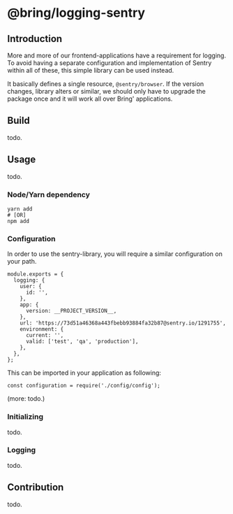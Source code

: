 @bring/logging-sentry
==

## Introduction

More and more of our frontend-applications have a requirement for logging. To avoid having a separate configuration and implementation of Sentry within all of these, this simple library can be used instead.

It basically defines a single resource, `@sentry/browser`. If the version changes, library alters or similar, we should only have to upgrade the package once and it will work all over Bring' applications. 

## Build

todo.

## Usage

todo.

### Node/Yarn dependency

```
yarn add 
# [OR] 
npm add 
```

### Configuration
In order to use the sentry-library, you will require a similar configuration on your path.

```
module.exports = {
  logging: {
    user: {
      id: '',
    },
    app: {
      version: __PROJECT_VERSION__,
    },
    url: 'https://73d51a46368a443fbebb93884fa32b87@sentry.io/1291755',
    environment: {
      current: '',
      valid: ['test', 'qa', 'production'],
    },
  },
};
```

This can be imported in your application as following:

```
const configuration = require('./config/config');
```

(more: todo.)

### Initializing

todo.

### Logging

todo.

## Contribution

todo.